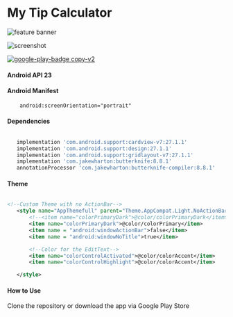 
# My Tip Calculator

![feature banner](https://user-images.githubusercontent.com/11635523/40263632-e5dc3eda-5ada-11e8-9e4e-028e8d68d60e.png)







![screenshot](https://user-images.githubusercontent.com/11635523/40263385-35bc1ce4-5ad7-11e8-8f02-e6140425db6f.png)

[![google-play-badge copy-v2](https://user-images.githubusercontent.com/11635523/40263384-35a219a2-5ad7-11e8-9492-698872b6e9d9.png)](https://play.google.com/store/apps/details?id=com.jm.jonathanmoreno.mytipcalculatr)


#### Android API 23

#### Android Manifest
```xml
    android:screenOrientation="portrait"
```

#### Dependencies
```gradle

   implementation 'com.android.support:cardview-v7:27.1.1'
   implementation 'com.android.support:design:27.1.1'
   implementation 'com.android.support:gridlayout-v7:27.1.1'
   implementation 'com.jakewharton:butterknife:8.8.1'
   annotationProcessor 'com.jakewharton:butterknife-compiler:8.8.1'

```

#### Theme

```xml

<!--Custom Theme with no ActionBar-->
   <style name="AppThemefull" parent="Theme.AppCompat.Light.NoActionBar">
       <!--<item name="colorPrimaryDark">@color/colorPrimaryDark</item>-->
       <item name="colorPrimaryDark">@color/colorPrimary</item>
       <item name = "android:windowActionBar">false</item>
       <item name = "android:windowNoTitle">true</item>

       <!--Color for the EditText-->
       <item name="colorControlActivated">@color/colorAccent</item>
       <item name="colorControlHighlight">@color/colorAccent</item>

   </style>


```

#### How to Use

Clone the repository or download the app via Google Play Store
